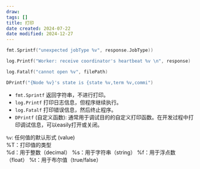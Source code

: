 ```yaml
---
draw:
tags: []
title: 打印
date created: 2024-07-22
date modified: 2024-12-27
---
```


```go
fmt.Sprintf("unexpected jobType %v", response.JobType))

log.Printf("Worker: receive coordinator's heartbeat %v \n", response)

log.Fatalf("cannot open %v", filePath)

DPrintf("{Node %v}'s state is {state %v,term %v,commi")
```

- `fmt.Sprintf` 返回字符串，不进行打印。
- `log.Printf` 打印日志信息，但程序继续执行。
- `log.Fatalf` 打印错误信息，然后终止程序。
- `DPrintf` (自定义函数): 通常用于调试目的的自定义打印函数。在开发过程中打印调试信息，可以easily打开或关闭。

`%v`: 任何值的默认形式 (value)  
%T：打印值的类型  
%d：用于整数（decimal）
%s：用于字符串（string）
%f：用于浮点数（float）
%t：用于布尔值（true/false）
